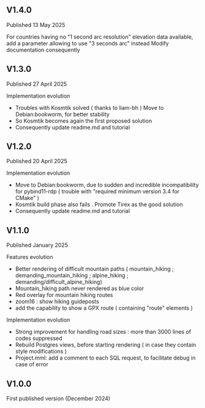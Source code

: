 
## V1.4.0

Published 13 May 2025

For countries having no "1 second arc resolution" elevation data available,  add a parameter allowing to use "3 seconds arc" instead
Modify documentation  consequently
 
## V1.3.0

Published 27 April 2025

Implementation evolution 
* Troubles with Kosmtik solved ( thanks to liam-bh ) Move to Debian:bookworm, for better stability 
* So Kosmtik becomes again the first proposed solution
* Consequently update readme.md and tutorial 

## V1.2.0

Published 20 April 2025

Implementation evolution
* Move to Debian:bookworm, due to sudden and incredible incompatibility for pybind11-rdp ( trouble with "required minimum version 3.4 for CMake" )
* Kosmtik build phase also fails . Promote Tirex as the good solution 
* Consequently update readme.md and tutorial 



## V1.1.0

Published January 2025

Features evolution
* Better rendering of difficult mountain paths ( mountain_hiking ; demanding_mountain_hiking ; alpine_hiking ; demanding/difficult_alpine_hiking)
* Mountain_hiking path never rendered as blue color
* Red overlay for mountain hiking routes
* zoom16 : show hiking guideposts
* add the capability to show a GPX route ( containing "route" <rte> elements )

Implementation evolution
* Strong improvement for handling road sizes : more than 3000 lines of codes suppressed
* Rebuild Postgres views, before starting rendering ( in case they contain style modifications )
* Project.mml: add a comment to each SQL request, to facilitate debug in case of error

## V1.0.0

First published version (December 2024)

